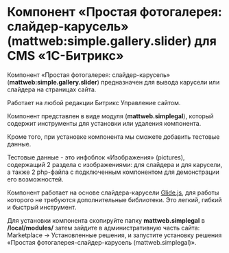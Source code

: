# Компонент «Простая фотогалерея: слайдер-карусель» (mattweb:simple.gallery.slider) для CMS «1С-Битрикс»
<p>Компонент «Простая фотогалерея: слайдер-карусель» (<b>mattweb:simple.gallery.slider</b>) предназначен для вывода карусели или слайдера на страницах сайта.</p>
<p>Работает на любой редакции Битрикс Управление сайтом.</p>
<p>Компонент представлен в виде модуля (<b>mattweb.simplegal</b>), который содержит инструменты для установки или удаления компонента.</p>
<p>Кроме того, при установке компонента мы сможете добавить тестовые данные.</p>
<p>Тестовые данные - это инфоблок «Изображения» (pictures), содержащий 2 раздела с изображениями: для слайдера и для карусели, а также 2 php-файла с подключенным компонентом для демонстрации его возможностей.</p>
<p>Компонент работает на основе слайдера-карусели <a href="https://glidejs.com/">Glide.js</a>, для работы которого не требуются дополнительные библиотеки. Это легкий, гибкий и быстрый инструмент.</p>
<p>Для установки компонента скопируйте папку <b>mattweb.simplegal</b> в <b>/local/modules/</b> затем зайдите в административную часть сайта: Marketplace → Установленные решения, и запустите установку решения «Простая фотогалерея-слайдер-карусель (mattweb.simplegal)».</p>
